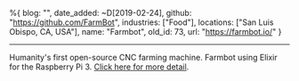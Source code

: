 %{
  blog: "",
  date_added: ~D[2019-02-24],
  github: "https://github.com/FarmBot",
  industries: ["Food"],
  locations: ["San Luis Obispo, CA, USA"],
  name: "Farmbot",
  old_id: 73,
  url: "https://farmbot.io/"
}

---

Humanity's first open-source CNC farming machine. Farmbot using Elixir for the Raspberry Pi 3. [Click here for more detail](https://github.com/FarmBot/farmbot_os).
